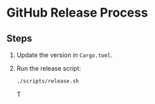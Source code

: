 # GitHub Release Process

## Steps

1. Update the version in `Cargo.toml`.

2. Run the release script:

    ```bash
    ./scripts/release.sh
    ```

    T